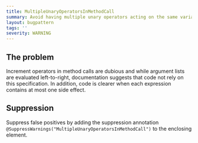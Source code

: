 ```yaml
---
title: MultipleUnaryOperatorsInMethodCall
summary: Avoid having multiple unary operators acting on the same variable in a method call
layout: bugpattern
tags: ''
severity: WARNING
---
```


<!--
*** AUTO-GENERATED, DO NOT MODIFY ***
To make changes, edit the @BugPattern annotation or the explanation in docs/bugpattern.
-->


## The problem
Increment operators in method calls are dubious and while argument lists are
evaluated left-to-right, documentation suggests that code not rely on this
specification. In addition, code is clearer when each expression contains at
most one side effect.

## Suppression
Suppress false positives by adding the suppression annotation `@SuppressWarnings("MultipleUnaryOperatorsInMethodCall")` to the enclosing element.
